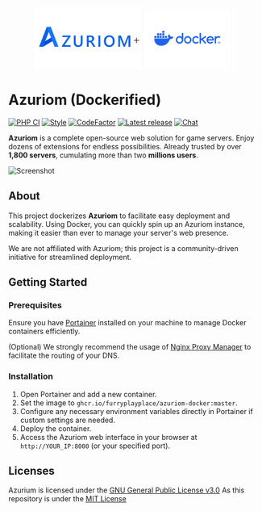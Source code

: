 <p align="center"><img src="assets/logo.svg" width="400" alt="Azuriom"></p>

# Azuriom (Dockerified)

[![PHP CI](https://img.shields.io/github/actions/workflow/status/Azuriom/Azuriom/tests.yml?branch=master&style=flat-square)](https://github.com/Azuriom/Azuriom/actions/workflows/tests.yml)
[![Style](https://github.styleci.io/repos/237486333/shield)](https://github.styleci.io/repos/237486333)
[![CodeFactor](https://www.codefactor.io/repository/github/azuriom/azuriom/badge?style=flat-square)](https://www.codefactor.io/repository/github/azuriom/azuriom)
[![Latest release](https://img.shields.io/github/v/release/Azuriom/Azuriom?style=flat-square)](http://github.com/Azuriom/Azuriom/releases)
[![Chat](https://img.shields.io/discord/625774284823986183?color=5865f2&label=Discord&logo=discord&logoColor=fff&style=flat-square)](https://azuriom.com/discord)

**Azuriom** is a complete open-source web solution for game servers. Enjoy dozens of extensions for endless possibilities. Already trusted by over **1,800 servers**, cumulating more than two **millions users**.

![Screenshot](https://azuriom.com/assets/img/home.png)


## About

This project dockerizes **Azuriom** to facilitate easy deployment and scalability. Using Docker, you can quickly spin up an Azuriom instance, making it easier than ever to manage your server's web presence.

We are not affiliated with Azuriom; this project is a community-driven initiative for streamlined deployment.

## Getting Started

### Prerequisites

Ensure you have [Portainer](https://www.portainer.io/) installed on your machine to manage Docker containers efficiently.

(Optional) We strongly recommend the usage of [Nginx Proxy Manager](https://nginxproxymanager.com/) to facilitate the routing of your DNS.

### Installation

1. Open Portainer and add a new container.
2. Set the image to `ghcr.io/furryplayplace/azuriom-docker:master`.
3. Configure any necessary environment variables directly in Portainer if custom settings are needed.
4. Deploy the container.
5. Access the Azuriom web interface in your browser at `http://YOUR_IP:8000` (or your specified port).

## Licenses

Azurium is licensed under the [GNU General Public License v3.0](src/LICENSE)
As this repository is under the [MIT License](LICENSE)
